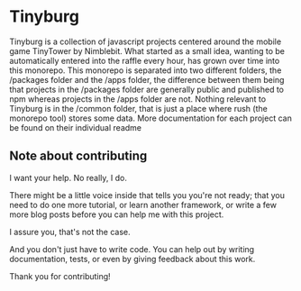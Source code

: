 # Tinyburg

Tinyburg is a collection of javascript projects centered around the mobile game TinyTower by Nimblebit. What started as a small idea, wanting to be automatically entered into the raffle every hour, has grown over time into this monorepo. This monorepo is separated into two different folders, the /packages folder and the /apps folder, the difference between them being that projects in the /packages folder are generally public and published to npm whereas projects in the /apps folder are not. Nothing relevant to Tinyburg is in the /common folder, that is just a place where rush (the monorepo tool) stores some data. More documentation for each project can be found on their individual readme

## Note about contributing

I want your help. No really, I do.

There might be a little voice inside that tells you you're not ready; that you need to do one more tutorial, or learn another framework, or write a few more blog posts before you can help me with this project.

I assure you, that's not the case.

And you don't just have to write code. You can help out by writing documentation, tests, or even by giving feedback about this work.

Thank you for contributing!

